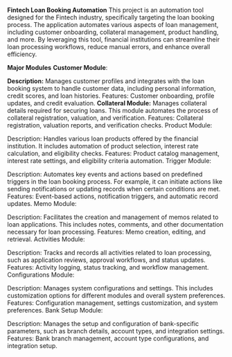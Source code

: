 **Fintech Loan Booking Automation**
This project is an automation tool designed for the Fintech industry, specifically targeting the loan booking process. The application automates various aspects of loan management, including customer onboarding, collateral management, product handling, and more. By leveraging this tool, financial institutions can streamline their loan processing workflows, reduce manual errors, and enhance overall efficiency.

**Major Modules**
**Customer Module**:

**Description:** Manages customer profiles and integrates with the loan booking system to handle customer data, including personal information, credit scores, and loan histories.
Features: Customer onboarding, profile updates, and credit evaluation.
**Collateral Module:**  Manages collateral details required for securing loans. This module automates the process of collateral registration, valuation, and verification.
Features: Collateral registration, valuation reports, and verification checks.
Product Module:

Description: Handles various loan products offered by the financial institution. It includes automation of product selection, interest rate calculation, and eligibility checks.
Features: Product catalog management, interest rate settings, and eligibility criteria automation.
Trigger Module:

Description: Automates key events and actions based on predefined triggers in the loan booking process. For example, it can initiate actions like sending notifications or updating records when certain conditions are met.
Features: Event-based actions, notification triggers, and automatic record updates.
Memo Module:

Description: Facilitates the creation and management of memos related to loan applications. This includes notes, comments, and other documentation necessary for loan processing.
Features: Memo creation, editing, and retrieval.
Activities Module:

Description: Tracks and records all activities related to loan processing, such as application reviews, approval workflows, and status updates.
Features: Activity logging, status tracking, and workflow management.
Configurations Module:

Description: Manages system configurations and settings. This includes customization options for different modules and overall system preferences.
Features: Configuration management, settings customization, and system preferences.
Bank Setup Module:

Description: Manages the setup and configuration of bank-specific parameters, such as branch details, account types, and integration settings.
Features: Bank branch management, account type configurations, and integration setup.
